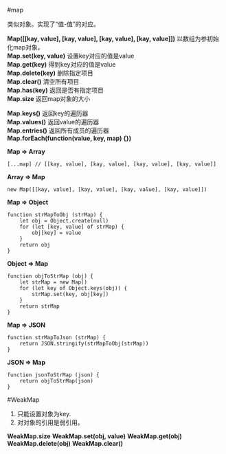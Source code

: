 #map

类似对象。实现了“值-值”的对应。

**Map([[kay, value], [kay, value], [kay, value], [kay, value]])** 以数组为参初始化map对象。  
**Map.set(key, value)** 设置key对应的值是value  
**Map.get(key)** 得到key对应的值是value  
**Map.delete(key)** 删除指定项目  
**Map.clear()** 清空所有项目  
**Map.has(key)** 返回是否有指定项目  
**Map.size** 返回map对象的大小  

**Map.keys()** 返回key的遍历器  
**Map.values()** 返回value的遍历器  
**Map.entries()** 返回所有成员的遍历器  
**Map.forEach(function(value, key, map) {})**

**Map => Array**  

    [...map] // [[kay, value], [kay, value], [kay, value], [kay, value]]

**Array => Map**  

    new Map([[kay, value], [kay, value], [kay, value], [kay, value]])

**Map => Object**  

    function strMapToObj (strMap) {
        let obj = Object.create(null)
        for (let [key, value] of strMap) {
            obj[key] = value
        }
        return obj
    }

**Object => Map**  

    function objToStrMap (obj) {
        let strMap = new Map()
        for (let key of Object.keys(obj)) {
            strMap.set(key, obj[key])
        }
        return strMap
    }

**Map => JSON**  

    function strMapToJson (strMap) {
        return JSON.stringify(strMapToObj(strMap))
    }

**JSON => Map**  

    function jsonToStrMap (json) {
        return objToStrMap(json)
    }

#WeakMap

1. 只能设置对象为key.  
2. 对对象的引用是弱引用。  

**WeakMap.size**
**WeakMap.set(obj, value)**
**WeakMap.get(obj)**
**WeakMap.delete(obj)**
**WeakMap.clear()**

















































































































































































